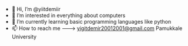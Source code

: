 - 👋 Hi, I’m @yiitdemiir
- 👀 I’m interested in everything about computers
- 🌱 I’m currently learning basic programming languages like python
- 📫 How to reach me ---> yigitdemir20012001@gmail.com
Pamukkale University
